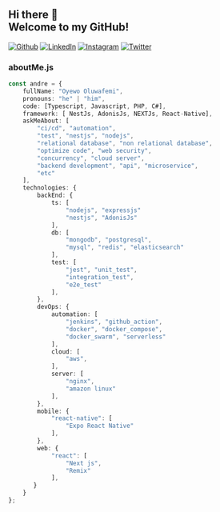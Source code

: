 ## Hi there 👋 <br> Welcome to my GitHub! 

[![Github][github-shield]][author-github]
[![LinkedIn][linkedin-shield]][author-linkedin]
[![Instagram][instagram-shield]][author-instagram]
[![Twitter][twitter-shield]][author-twitter]


### aboutMe.js

```typescript
const andre = {
    fullName: "Oyewo Oluwafemi",
    pronouns: "he" | "him",
    code: [Typescript, Javascript, PHP, C#],
    framework: [ NestJs, AdonisJs, NEXTJs, React-Native],
    askMeAbout: [
        "ci/cd", "automation", 
        "test", "nestjs", "nodejs",
        "relational database", "non relational database",
        "optimize code", "web security", 
        "concurrency", "cloud server", 
        "backend development", "api", "microservice", 
        "etc"
    ],
    technologies: {
        backEnd: {
            ts: [
                "nodejs", "expressjs"
                "nestjs", "AdonisJs"
            ],
            db: [
                "mongodb", "postgresql", 
                "mysql", "redis", "elasticsearch"
            ],
            test: [
                "jest", "unit_test", 
                "integration_test",
                "e2e_test"
            ],
        },
        devOps: {
            automation: [
                "jenkins", "github_action",
                "docker", "docker_compose",
                "docker_swarm", "serverless"
            ],
            cloud: [
                "aws",
            ],
            server: [
                "nginx",
                "amazon linux"
            ],
        },
        mobile: {
            "react-native": [
                "Expo React Native"
            ],
        },
        web: {
            "react": [
                "Next js",
                "Remix"
            ],
       }
    }
};
```

[github-shield]: https://img.shields.io/badge/GitHub-100000?style=for-the-badge&logo=github&logoColor=white
[linkedin-shield]: https://img.shields.io/badge/LinkedIn-0077B5?style=for-the-badge&logo=linkedin&logoColor=white
[instagram-shield]: https://img.shields.io/badge/Instagram-E4405F?style=for-the-badge&logo=instagram&logoColor=white
[twitter-shield]: https://img.shields.io/badge/Twitter-0077B5?style=for-the-badge&logo=twitter&logoColor=white


[author-linkedin]: https://www.linkedin.com/in/oyewo-oluwafemi-8bb42b7b/
[author-instagram]: https://www.instagram.com/phemieny7
[author-email]: mailto:oyewo.oluwafemi@gmail.com
[author-github]: https://github.com/phemieny7
[author-twitter]: https://twitter.com/phemieny7
